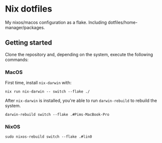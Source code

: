 # Nix dotfiles

My nixos/macos configuration as a flake. Including dotfiles/home-manager/packages.

## Getting started

Clone the repository and, depending on the system, execute the following commands:

### MacOS

First time, install `nix-darwin` with:

```shell
nix run nix-darwin -- switch --flake ./
```

After `nix-darwin` is installed, you're able to run `darwin-rebuild` to rebuild the system.

```shell
darwin-rebuild switch --flake .#Pims-MacBook-Pro
```

### NixOS

```shell
sudo nixos-rebuild switch --flake .#lin0
```
